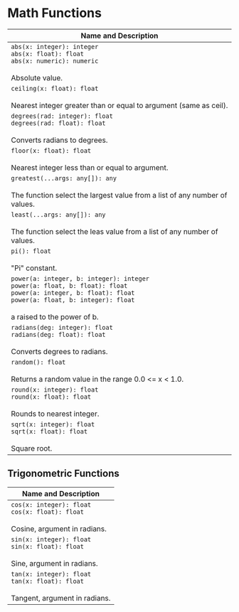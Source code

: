# Math Functions

| Name and Description |
| --- |
| `abs(x: integer): integer`<br />`abs(x: float): float`<br />`abs(x: numeric): numeric`<br /><br /> Absolute value. |
| `ceiling(x: float): float`<br /><br /> Nearest integer greater than or equal to argument (same as ceil). |
| `degrees(rad: integer): float`<br />`degrees(rad: float): float`<br /><br /> Converts radians to degrees. |
| `floor(x: float): float`<br /><br /> Nearest integer less than or equal to argument. |
| `greatest(...args: any[]): any`<br /><br /> The function select the largest value from a list of any number of values. |
| `least(...args: any[]): any`<br /><br /> The function select the leas value from a list of any number of values. |
| `pi(): float`<br /><br /> "Pi" constant. |
| `power(a: integer, b: integer): integer`<br />`power(a: float, b: float): float`<br />`power(a: integer, b: float): float`<br />`power(a: float, b: integer): float`<br /><br /> a raised to the power of b. |
| `radians(deg: integer): float`<br />`radians(deg: float): float`<br /><br /> Converts degrees to radians. |
| `random(): float`<br /><br /> Returns a random value in the range 0.0 <= x < 1.0. |
| `round(x: integer): float`<br />`round(x: float): float`<br /><br /> Rounds to nearest integer. |
| `sqrt(x: integer): float`<br />`sqrt(x: float): float`<br /><br /> Square root. |

## Trigonometric Functions

| Name and Description |
| --- |
| `cos(x: integer): float`<br />`cos(x: float): float`<br /><br /> Cosine, argument in radians. |
| `sin(x: integer): float`<br />`sin(x: float): float`<br /><br /> Sine, argument in radians. |
| `tan(x: integer): float`<br />`tan(x: float): float`<br /><br /> Tangent, argument in radians. |
